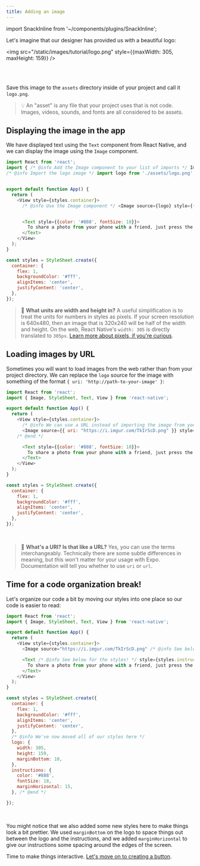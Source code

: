 ```yaml
---
title: Adding an image
---
```


import SnackInline from '~/components/plugins/SnackInline';

Let's imagine that our designer has provided us with a beautiful logo:

<img src="/static/images/tutorial/logo.png" style={{maxWidth: 305, maxHeight: 159}} />

<br />
<br />

Save this image to the `assets` directory inside of your project and call it `logo.png`.

> 💡 An "asset" is any file that your project uses that is not code. Images, videos, sounds, and fonts are all considered to be assets. 

## Displaying the image in the app

We have displayed text using the `Text` component from React Native, and we can display the image using the `Image` component.

```js
import React from 'react';
import { /* @info Add the Image component to your list of imports */ Image, /* @end */ StyleSheet, Text, View } from 'react-native';
/* @info Import the logo image */ import logo from './assets/logo.png'; /* @end */


export default function App() {
  return (
    <View style={styles.container}>
      /* @info Use the Image component */ <Image source={logo} style={{ width: 305, height: 159 }} /> /* @end */


      <Text style={{color: '#888', fontSize: 18}}> 
        To share a photo from your phone with a friend, just press the button below!
      </Text>
    </View>
  );
}

const styles = StyleSheet.create({
  container: {
    flex: 1,
    backgroundColor: '#fff',
    alignItems: 'center',
    justifyContent: 'center',
  },
});
```

> 📏 **What units are width and height in?** A useful simplification is to treat the units for numbers in styles as pixels. If your screen resolution is 640x480, then an image that is 320x240 will be half of the width and height. On the web, React Native's `width: 305` is directly translated to `305px`. [Learn more about pixels, if you're curious](https://medium.com/@pnowelldesign/pixel-density-demystified-a4db63ba2922).

## Loading images by URL

Sometimes you will want to load images from the web rather than from your project directory. We can replace the `logo` source for the image with something of the format `{ uri: 'http://path-to-your-image' }`:

<SnackInline>

```js
import React from 'react';
import { Image, StyleSheet, Text, View } from 'react-native';

export default function App() {
  return (
    <View style={styles.container}>
      /* @info We can use a URL instead of importing the image from your local assets */
      <Image source={{ uri: "https://i.imgur.com/TkIrScD.png" }} style={{ width: 305, height: 159 }} />
    /* @end */

      <Text style={{color: '#888', fontSize: 18}}> 
        To share a photo from your phone with a friend, just press the button below!
      </Text>
    </View>
  );
}

const styles = StyleSheet.create({
  container: {
    flex: 1,
    backgroundColor: '#fff',
    alignItems: 'center',
    justifyContent: 'center',
  },
});
```

</SnackInline>

<br />

> 🤔 **What's a URI? Is that like a URL?** Yes, you can use the terms interchangeably. Technically there are some subtle differences in meaning, but this won't matter for your usage with Expo. Documentation will tell you whether to use `uri` or `url`.

## Time for a code organization break!

Let's organize our code a bit by moving our styles into one place so our code is easier to read:

<SnackInline>

```js
import React from 'react';
import { Image, StyleSheet, Text, View } from 'react-native';

export default function App() {
  return (
    <View style={styles.container}>
      <Image source="https://i.imgur.com/TkIrScD.png" /* @info See below for the styles! */ style={styles.logo} /* @end *//>

      <Text /* @info See below for the styles! */ style={styles.instructions} /* @end */>
        To share a photo from your phone with a friend, just press the button below!
      </Text>
    </View>
  );
}

const styles = StyleSheet.create({
  container: {
    flex: 1,
    backgroundColor: '#fff',
    alignItems: 'center',
    justifyContent: 'center',
  },
  /* @info We've now moved all of our styles here */
  logo: {
    width: 305,
    height: 159,
    marginBottom: 10,
  },
  instructions: {
    color: '#888',
    fontSize: 18,
    marginHorizontal: 15,
  }, /* @end */

});
```

</SnackInline>

<br/>

You might notice that we also added some new styles here to make things look a bit prettier. We used `marginBottom` on the logo to space things out between the logo and the instructions, and we added `marginHorizontal` to give our instructions some spacing around the edges of the screen.

Time to make things interactive. [Let's move on to creating a button](../../tutorial/button/).
